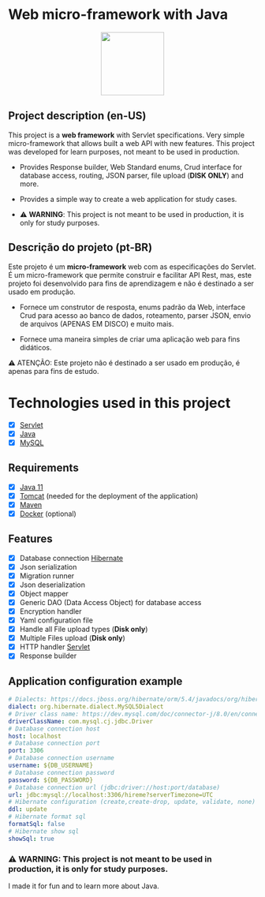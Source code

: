 # Web micro-framework with Java

<div align="center">
 <img src="https://cdn.jsdelivr.net/gh/devicons/devicon/icons/java/java-original-wordmark.svg" width="128" />
</div>

## Project description (en-US)

This project is a **web framework** with Servlet specifications.
Very simple micro-framework that allows built a web API with new features.
This project was developed for learn purposes, not meant to be used in production.

- Provides Response builder, Web Standard enums, Crud interface for database access, routing, JSON parser, file upload
  (**DISK ONLY**) and more.
- Provides a simple way to create a web application for study cases.

- ⚠️ **WARNING**: This project is not meant to be used in production, it is only for study purposes.

## Descrição do projeto (pt-BR)

Este projeto é um **micro-framework** web com as especificações do Servlet. É um micro-framework que permite construir e facilitar API Rest, mas, este projeto foi desenvolvido para fins de aprendizagem e não é destinado a ser usado em
produção.

- Fornece um construtor de resposta, enums padrão da Web, interface Crud para acesso ao banco de dados, roteamento,
  parser JSON, envio de arquivos (APENAS EM DISCO) e muito mais.

- Fornece uma maneira simples de criar uma aplicação web para fins didáticos.

⚠️ ATENÇÃO: Este projeto não é destinado a ser usado em produção, é apenas para fins de estudo.

# Technologies used in this project

- [x] [Servlet](https://jakarta.ee/specifications/servlet/4.0/apidocs/)
- [x] [Java](https://www.java.com/)
- [x] [MySQL](https://www.mysql.com/)

## Requirements

- [x] [Java 11](https://www.oracle.com/java/technologies/javase-jdk11-downloads.html)
- [x] [Tomcat](https://tomcat.apache.org/) (needed for the deployment of the application)
- [x] [Maven](https://maven.apache.org/)
- [x] [Docker](https://www.docker.com/) (optional)

## Features

- [x] Database connection [Hibernate](https://hibernate.org/)
- [x] Json serialization
- [x] Migration runner
- [x] Json deserialization
- [x] Object mapper
- [x] Generic DAO (Data Access Object) for database access
- [x] Encryption handler
- [x] Yaml configuration file
- [x] Handle all File upload types (**Disk only**)
- [x] Multiple Files upload (**Disk only**)
- [x] HTTP handler [Servlet](https://jakarta.ee/specifications/servlet/6.0/apidocs/)
- [x] Response builder

## Application configuration example

```yaml
# Dialects: https://docs.jboss.org/hibernate/orm/5.4/javadocs/org/hibernate/dialect/package-summary.html
dialect: org.hibernate.dialect.MySQL5Dialect
# Driver class name: https://dev.mysql.com/doc/connector-j/8.0/en/connector-j-reference-jdbc-url-format.html
driverClassName: com.mysql.cj.jdbc.Driver
# Database connection host
host: localhost
# Database connection port
port: 3306
# Database connection username
username: ${DB_USERNAME}
# Database connection password
password: ${DB_PASSWORD}
# Database connection url (jdbc:driver://host:port/database)
url: jdbc:mysql://localhost:3306/hireme?serverTimezone=UTC
# Hibernate configuration (create,create-drop, update, validate, none)
ddl: update
# Hibernate format sql
formatSql: false
# Hibernate show sql
showSql: true
```

### ⚠️ **WARNING**: This project is not meant to be used in production, it is only for study purposes.

I made it for fun and to learn more about Java.



